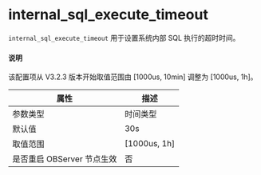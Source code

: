 # internal_sql_execute_timeout

`internal_sql_execute_timeout` 用于设置系统内部 SQL 执行的超时时间。

<main id="notice" type='explain'>
  <h4>说明</h4>
  <p>该配置项从 V3.2.3 版本开始取值范围由 [1000us, 10min] 调整为 [1000us, 1h]。</p>
</main>


|      **属性**      |      **描述**       |
|------------------|-------------------|
| 参数类型             | 时间类型              |
| 默认值              | 30s               |
| 取值范围             | \[1000us, 1h] |
| 是否重启 OBServer 节点生效 | 否                 |

